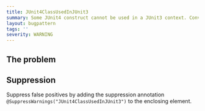 ```yaml
---
title: JUnit4ClassUsedInJUnit3
summary: Some JUnit4 construct cannot be used in a JUnit3 context. Convert your class to JUnit4 style to use them.
layout: bugpattern
tags: ''
severity: WARNING
---
```


<!--
*** AUTO-GENERATED, DO NOT MODIFY ***
To make changes, edit the @BugPattern annotation or the explanation in docs/bugpattern.
-->

## The problem


## Suppression
Suppress false positives by adding the suppression annotation `@SuppressWarnings("JUnit4ClassUsedInJUnit3")` to the enclosing element.
